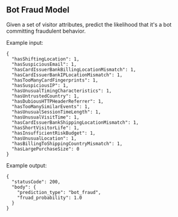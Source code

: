 ## Bot Fraud Model

Given a set of visitor attributes, predict the likelihood that it's a bot committing fraudulent behavior. 

Example input: 
```
{
  "hasShiftingLocation": 1,
  "hasSuspiciousEmail": 1,
  "hasCardIssuerBankBillingLocationMismatch": 1,
  "hasCardIssuerBankIPLocationMismatch": 1,
  "hasTooManyCardFingerprints": 1,
  "hasSuspiciousIP": 1,
  "hasUnusualTimingCharacteristics": 1,
  "hasUntrustedCountry": 1,
  "hasDubiousHTTPHeaderReferrer": 1,
  "hasTooManySimilarEvents": 1,
  "hasUnusualSessionTimeLength": 1,
  "hasUnusualVisitTime": 1,
  "hasCardIssuerBankShippingLocationMismatch": 1,
  "hasShortVisitorLife": 1,
  "hasInsufficientRiskBudget": 1,
  "hasUnusualLocation": 1,
  "hasBillingToShippingCountryMismatch": 1,
  "hasLargePurchaseSize": 0
}
```
Example output:
```
{
  "statusCode": 200,
  "body": {
    "prediction_type": "bot_fraud",
    "fruad_probability": 1.0
  }
}
```

